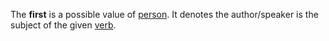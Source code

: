 The **first** is a possible value of [person](persona.md). It denotes the author/speaker is the subject of the given [verb](actus.md).
